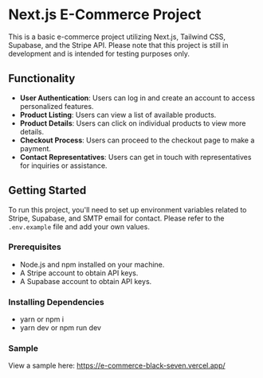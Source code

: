 # Next.js E-Commerce Project

This is a basic e-commerce project utilizing Next.js, Tailwind CSS, Supabase, and the Stripe API. Please note that this project is still in development and is intended for testing purposes only.

## Functionality

- **User Authentication**: Users can log in and create an account to access personalized features.
- **Product Listing**: Users can view a list of available products.
- **Product Details**: Users can click on individual products to view more details.
- **Checkout Process**: Users can proceed to the checkout page to make a payment.
- **Contact Representatives**: Users can get in touch with representatives for inquiries or assistance.

## Getting Started

To run this project, you'll need to set up environment variables related to Stripe, Supabase, and SMTP email for contact. Please refer to the `.env.example` file and add your own values.

### Prerequisites

- Node.js and npm installed on your machine.
- A Stripe account to obtain API keys.
- A Supabase account to obtain API keys.

### Installing Dependencies

 - yarn or npm i
 - yarn dev or npm run dev

### Sample
View a sample here: https://e-commerce-black-seven.vercel.app/